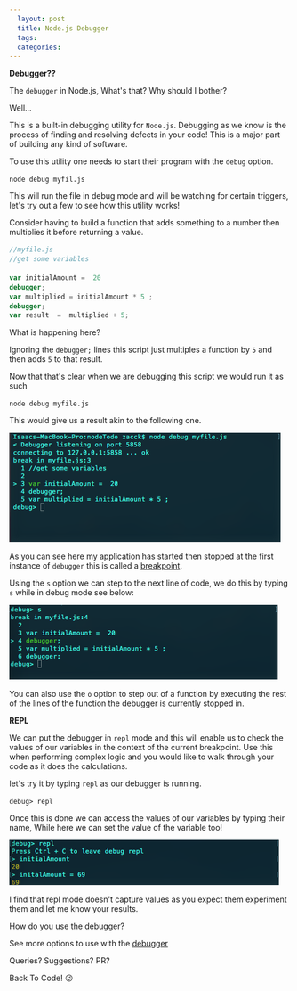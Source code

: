 ```yaml
---
  layout: post
  title: Node.js Debugger
  tags:
  categories:
---
```



**Debugger??**

The `debugger` in Node.js, What's that? Why should I bother?

Well...

This is a built-in debugging utility for `Node.js`. Debugging as we know is the process of finding and resolving defects in your code! This is a major part of building any kind of software.


To use this utility one needs to start their program with the `debug` option.

`node debug myfil.js`

This will run the file in debug mode and will be watching for certain triggers, let's try out a few to see how this utility works!

Consider having to build a function that adds something to a number then multiplies it before returning a value.

```javascript
//myfile.js
//get some variables

var initialAmount =  20
debugger;
var multiplied = initialAmount * 5 ;
debugger;
var result  =  multiplied + 5;
```

What is happening here?

Ignoring the  `debugger;`  lines this script just multiples a function by `5` and then adds `5` to that result.

Now that that's clear when we are debugging this script we would run it as such

`node debug myfile.js`

This would give us a result akin to the following one.

![node debug myfile.js](/images/run-debugger.png)

As you can see here my application has started then stopped at the first instance of `debugger` this is called a [breakpoint](https://en.wikipedia.org/wiki/Breakpoint).

Using the `s` option we can step to the next  line of code, we do this by typing `s` while in debug mode see below:

![node debug s](/images/s-debug.png)

You can also use the `o` option to step out of a function by executing the rest of the lines of the function the debugger is currently stopped in.

**REPL**

We can put the debugger in `repl` mode and this will enable us to check the values of our variables in the context of the current breakpoint. Use this when performing complex logic and you would like to walk through your code as it does the calculations.

let's try it by typing `repl` as our debugger is running.

`debug> repl`

Once this is done we can access the values of our variables by typing their name, While here we can set the value of the variable too!

![repl](/images/repl.png)

I find that repl mode doesn't capture values as you expect them experiment them and let me know your results.

How do you use the debugger?

See more options to use with the [debugger](https://nodejs.org/api/debugger.html#debugger_stepping)


Queries? Suggestions? PR?

Back To Code! &#x1f61d;
